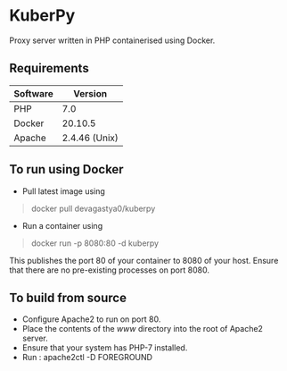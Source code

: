 # KuberPy
Proxy server written in PHP containerised using Docker.

## Requirements
| Software     | Version     |
| ----------- | ----------- |
| PHP      | 7.0       |
| Docker   | 20.10.5        |
| Apache   | 2.4.46 (Unix)  |

## To run using Docker
- Pull latest image using
> docker pull devagastya0/kuberpy
- Run a container using
> docker run -p 8080:80 -d kuberpy

This publishes the port 80 of your container to 8080 of your host. Ensure that there are no pre-existing processes on port 8080.


## To build from source
- Configure Apache2 to run on port 80.
- Place the contents of the _www_ directory into the root of Apache2 server. 
- Ensure that your system has PHP-7 installed.
- Run : apache2ctl -D FOREGROUND

